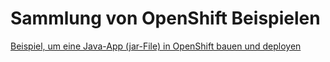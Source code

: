 # Sammlung von OpenShift Beispielen

[Beispiel, um eine Java-App (jar-File) in OpenShift bauen und deployen](./build-javaApp-per-dockerfile)